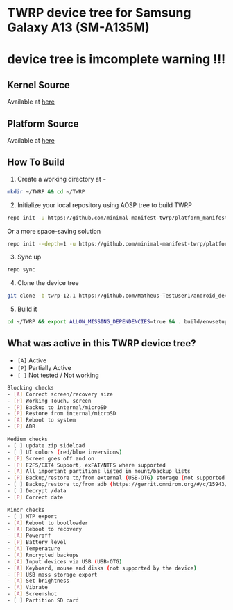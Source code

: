 # TWRP device tree for Samsung Galaxy A13 (SM-A135M)
# device tree is imcomplete warning !!!

## Kernel Source 
Available at [here](https://github.com/VThang51/android_kernel_samsung_a13xx)

## Platform Source
Available at [here](https://github.com/VThang51/android_platform_samsung_a13)

## How To Build
1. Create a working directory at `~`
```bash
mkdir ~/TWRP && cd ~/TWRP
```
2. Initialize your local repository using AOSP tree to build TWRP
```bash
repo init -u https://github.com/minimal-manifest-twrp/platform_manifest_twrp_aosp.git -b twrp-12.1
```
Or a more space-saving solution
```bash
repo init --depth=1 -u https://github.com/minimal-manifest-twrp/platform_manifest_twrp_aosp.git -b twrp-12.1
```
3. Sync up
```bash
repo sync
```
4. Clone the device tree
```bash
git clone -b twrp-12.1 https://github.com/Matheus-TestUser1/android_device_samsung_a13.git device/samsung/a13
```
5. Build it
```bash
cd ~/TWRP && export ALLOW_MISSING_DEPENDENCIES=true && . build/envsetup.sh && lunch twrp_a13-eng && mka recoveryimage
```

## What was active in this TWRP device tree?
- `[A]` Active
- `[P]` Partially Active
- `[ ]` Not tested / Not working
```bash
Blocking checks
- [A] Correct screen/recovery size
- [P] Working Touch, screen
- [P] Backup to internal/microSD
- [P] Restore from internal/microSD
- [A] Reboot to system
- [P] ADB

Medium checks
- [ ] update.zip sideload
- [ ] UI colors (red/blue inversions)
- [P] Screen goes off and on
- [P] F2FS/EXT4 Support, exFAT/NTFS where supported
- [A] All important partitions listed in mount/backup lists
- [P] Backup/restore to/from external (USB-OTG) storage (not supported by the device)
- [ ] Backup/restore to/from adb (https://gerrit.omnirom.org/#/c/15943/)
- [ ] Decrypt /data
- [P] Correct date

Minor checks
- [ ] MTP export
- [A] Reboot to bootloader
- [A] Reboot to recovery
- [A] Poweroff
- [P] Battery level
- [A] Temperature
- [A] Rncrypted backups
- [A] Input devices via USB (USB-OTG)
- [A] Keyboard, mouse and disks (not supported by the device)
- [P] USB mass storage export
- [A] Set brightness
- [A] Vibrate
- [A] Screenshot
- [ ] Partition SD card
```
